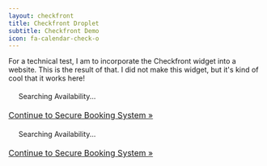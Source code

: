 ```yaml
---
layout: checkfront
title: Checkfront Droplet
subtitle: Checkfront Demo
icon: fa-calendar-check-o
---
```


For a technical test, I am to incorporate the Checkfront widget into a website. This is the result of that. I did not make this widget, but it's kind of cool that it works here!

<script type="text/javascript" src="//jayscodingservices.checkfront.com/lib/interface--0.js"></script>
<!-- CHECKFRONT BOOKING PLUGIN v25-->
<div id="CHECKFRONT_WIDGET_01"><p id="CHECKFRONT_LOADER" style="background: url('//jayscodingservices.checkfront.com/images/loader.gif') left center no-repeat; padding: 5px 5px 5px 20px">Searching Availability...</p></div>
<script>
new DROPLET.Widget ({
host: 'jayscodingservices.checkfront.com',
target: 'CHECKFRONT_WIDGET_01',
item_id: '103',
category_id: '19',
options: 'tabs',
provider: 'droplet'
}).render();
</script>
<noscript><a href="https://jayscodingservices.checkfront.com/reserve/" style="font-size: 16px">Continue to Secure Booking System &raquo;</a></noscript>

<script type="text/javascript" src="//jayscodingbeta.checkfront.com/lib/interface--0.js"></script>
<!-- CHECKFRONT BOOKING PLUGIN v25-->
<div id="CHECKFRONT_WIDGET_02"><p id="CHECKFRONT_LOADER" style="background: url('//jayscodingbeta.checkfront.com/images/loader.gif') left center no-repeat; padding: 5px 5px 5px 20px">Searching Availability...</p></div>
<script>
new DROPLET.Widget ({
host: 'jayscodingbeta.checkfront.com',
target: 'CHECKFRONT_WIDGET_02',
item_id: '35',
category_id: '11',
options: 'tabs',
provider: 'droplet'
}).render();
</script>
<noscript><a href="https://jayscodingbeta.checkfront.com/reserve/" style="font-size: 16px">Continue to Secure Booking System &raquo;</a></noscript>
